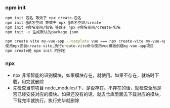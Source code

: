 ### npm init

```sh
npm init 包名 等效于 npx create-包名
npm init @命名空间 等效于 npx @命名空间/create
npm init @命名空间/包名 等效于 npx @命名空间/create-包名
npm init -y 生成默认的package.json

npm create vite my-vue-app --template vue === npx create-vite my-vue-app --template vue
使用npx安装create-vite,执行create-vite命令使用vue模板创建my-vue-app项目
npm create是 npm init 的别名
```

### npx

- npx 非常智能的识别模块，如果模块存在，就使用。如果不存在，就临时下载，用完就删除
- 先检查当前项目 node_modules/下，是否存在。不存在的话，就检查全局是否已经安装对应的模块。如果还没有的话，就去仓库里面去下载对应的模块，下载完毕就执行。执行完毕就删除
